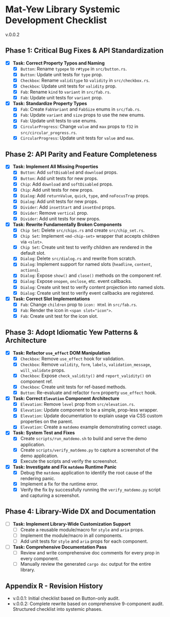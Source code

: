 # Mat-Yew Library Systemic Development Checklist
v.0.0.2

## Phase 1: Critical Bug Fixes & API Standardization

- [x] **Task: Correct Property Typos and Naming**
  - [x] `Button`: Rename `typepe` to `r#type` in `src/button.rs`.
  - [x] `Button`: Update unit tests for `type` prop.
  - [x] `Checkbox`: Rename `validitype` to `validity` in `src/checkbox.rs`.
  - [x] `Checkbox`: Update unit tests for `validity` prop.
  - [x] `Fab`: Rename `kind` to `variant` in `src/fab.rs`.
  - [x] `Fab`: Update unit tests for `variant` prop.
- [x] **Task: Standardize Property Types**
  - [x] `Fab`: Create `FabVariant` and `FabSize` enums in `src/fab.rs`.
  - [x] `Fab`: Update `variant` and `size` props to use the new enums.
  - [x] `Fab`: Update unit tests to use enums.
  - [x] `CircularProgress`: Change `value` and `max` props to `f32` in `src/circular_progress.rs`.
  - [x] `CircularProgress`: Update unit tests for `value` and `max`.

## Phase 2: API Parity and Feature Completeness

- [x] **Task: Implement All Missing Properties**
  - [x] `Button`: Add `softDisabled` and `download` props.
  - [x] `Button`: Add unit tests for new props.
  - [x] `Chip`: Add `download` and `softDisabled` props.
  - [x] `Chip`: Add unit tests for new props.
  - [x] `Dialog`: Add `returnValue`, `quick`, `type`, and `noFocusTrap` props.
  - [x] `Dialog`: Add unit tests for new props.
  - [x] `Divider`: Add `insetStart` and `insetEnd` props.
  - [x] `Divider`: Remove `vertical` prop.
  - [x] `Divider`: Add unit tests for new props.
- [x] **Task: Rewrite Fundamentally Broken Components**
  - [x] `Chip Set`: Delete `src/chips.rs` and create `src/chip_set.rs`.
  - [x] `Chip Set`: Implement `<md-chip-set>` wrapper that accepts children via `<slot>`.
  - [x] `Chip Set`: Create unit test to verify children are rendered in the default slot.
  - [x] `Dialog`: Delete `src/dialog.rs` and rewrite from scratch.
  - [x] `Dialog`: Implement support for named slots (`headline`, `content`, `actions`).
  - [x] `Dialog`: Expose `show()` and `close()` methods on the component ref.
  - [x] `Dialog`: Expose `onopen`, `onclose`, etc. event callbacks.
  - [x] `Dialog`: Create unit test to verify content projection into named slots.
  - [x] `Dialog`: Create unit test to verify event callbacks are registered.
- [x] **Task: Correct Slot Implementations**
  - [x] `Fab`: Change `children` prop to `icon: Html` in `src/fab.rs`.
  - [x] `Fab`: Render the icon in `<span slot="icon">`.
  - [x] `Fab`: Create unit test for the icon slot.

## Phase 3: Adopt Idiomatic Yew Patterns & Architecture

- [x] **Task: Refactor `use_effect` DOM Manipulation**
  - [x] `Checkbox`: Remove `use_effect` hook for validation.
  - [x] `Checkbox`: Remove `validity`, `form`, `labels`, `validation_message`, `will_validate` props.
  - [x] `Checkbox`: Expose `check_validity()` and `report_validity()` on component ref.
  - [x] `Checkbox`: Create unit tests for ref-based methods.
  - [x] `Button`: Re-evaluate and refactor `form` property `use_effect` hook.
- [x] **Task: Correct `Elevation` Component Architecture**
  - [x] `Elevation`: Remove `level` prop from `src/elevation.rs`.
  - [x] `Elevation`: Update component to be a simple, prop-less wrapper.
  - [x] `Elevation`: Update documentation to explain usage via CSS custom properties on the parent.
  - [x] `Elevation`: Create a `matdemo` example demonstrating correct usage.
- [x] **Task: System Test and Fixes**
  - [x] Create `scripts/run_matdemo.sh` to build and serve the demo application.
  - [x] Create `scripts/verify_matdemo.py` to capture a screenshot of the demo application.
  - [x] Execute the scripts and verify the screenshot.
- [x] **Task: Investigate and Fix `matdemo` Runtime Panic**
  - [x] Debug the `matdemo` application to identify the root cause of the rendering panic.
  - [x] Implement a fix for the runtime error.
  - [x] Verify the fix by successfully running the `verify_matdemo.py` script and capturing a screenshot.

## Phase 4: Library-Wide DX and Documentation

- [ ] **Task: Implement Library-Wide Customization Support**
  - [ ] Create a reusable module/macro for `style` and `aria` props.
  - [ ] Implement the module/macro in all components.
  - [ ] Add unit tests for `style` and `aria` props for each component.
- [ ] **Task: Comprehensive Documentation Pass**
  - [ ] Review and write comprehensive doc comments for every prop in every component.
  - [ ] Manually review the generated `cargo doc` output for the entire library.

## Appendix R - Revision History
- v.0.0.1: Initial checklist based on Button-only audit.
- v.0.0.2: Complete rewrite based on comprehensive 9-component audit. Structured checklist into systemic phases.